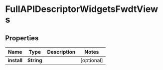 

# FullAPIDescriptorWidgetsFwdtViews


## Properties

| Name | Type | Description | Notes |
|------------ | ------------- | ------------- | -------------|
|**install** | **String** |  |  [optional] |



